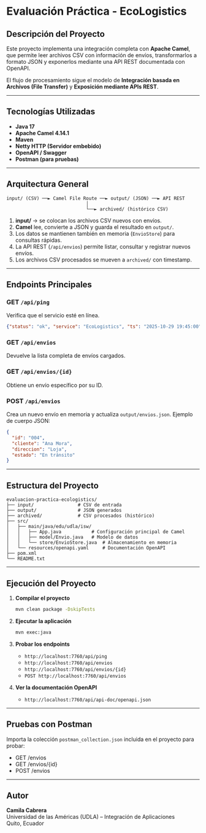 # Evaluación Práctica - EcoLogistics

##  Descripción del Proyecto
Este proyecto implementa una integración completa con **Apache Camel**, que permite leer archivos CSV con información de envíos, transformarlos a formato JSON y exponerlos mediante una API REST documentada con OpenAPI.

El flujo de procesamiento sigue el modelo de **Integración basada en Archivos (File Transfer)** y **Exposición mediante APIs REST**.

---

##  Tecnologías Utilizadas
- **Java 17**
- **Apache Camel 4.14.1**
- **Maven**
- **Netty HTTP (Servidor embebido)**
- **OpenAPI / Swagger**
- **Postman (para pruebas)**

---

##  Arquitectura General
```
input/ (CSV) ──► Camel File Route ──► output/ (JSON) ──► API REST
                             │
                             └──► archived/ (histórico CSV)
```

1. **input/** → se colocan los archivos CSV nuevos con envíos.
2. **Camel** lee, convierte a JSON y guarda el resultado en `output/`.
3. Los datos se mantienen también en memoria (`EnvioStore`) para consultas rápidas.
4. La API REST (`/api/envios`) permite listar, consultar y registrar nuevos envíos.
5. Los archivos CSV procesados se mueven a `archived/` con timestamp.

---

## Endpoints Principales

### GET `/api/ping`
Verifica que el servicio esté en línea.
```json
{"status": "ok", "service": "EcoLogistics", "ts": "2025-10-29 19:45:00"}
```

### GET `/api/envios`
Devuelve la lista completa de envíos cargados.

### GET `/api/envios/{id}`
Obtiene un envío específico por su ID.

### POST `/api/envios`
Crea un nuevo envío en memoria y actualiza `output/envios.json`.
Ejemplo de cuerpo JSON:
```json
{
  "id": "004",
  "cliente": "Ana Mora",
  "direccion": "Loja",
  "estado": "En tránsito"
}
```

---

##  Estructura del Proyecto
```
evaluacion-practica-ecologistics/
├── input/                # CSV de entrada
├── output/               # JSON generados
├── archived/             # CSV procesados (histórico)
├── src/
│   ├── main/java/edu/udla/isw/
│   │   ├── App.java           # Configuración principal de Camel
│   │   ├── model/Envio.java   # Modelo de datos
│   │   └── store/EnvioStore.java  # Almacenamiento en memoria
│   └── resources/openapi.yaml     # Documentación OpenAPI
├── pom.xml
└── README.txt
```

---

##  Ejecución del Proyecto

1. **Compilar el proyecto**
   ```bash
   mvn clean package -DskipTests
   ```

2. **Ejecutar la aplicación**
   ```bash
   mvn exec:java
   ```

3. **Probar los endpoints**
   - `http://localhost:7760/api/ping`
   - `http://localhost:7760/api/envios`
   - `http://localhost:7760/api/envios/{id}`
   - `POST http://localhost:7760/api/envios`

4. **Ver la documentación OpenAPI**
   - `http://localhost:7760/api/api-doc/openapi.json`

---

##  Pruebas con Postman

Importa la colección `postman_collection.json` incluida en el proyecto para probar:
- GET /envios
- GET /envios/{id}
- POST /envios

---

##  Autor
**Camila Cabrera**  
Universidad de las Américas (UDLA) – Integración de Aplicaciones  
Quito, Ecuador

